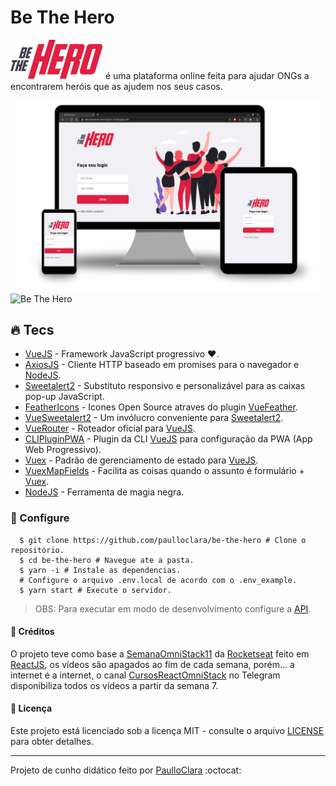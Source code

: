 # Be The Hero

[![Be The Hero][logo]](https://web-bethehero-omnistack11.herokuapp.com) é uma plataforma online feita para ajudar ONGs a encontrarem heróis que as ajudem nos seus casos.

![Be The Hero][screens]
![Be The Hero][pwa]

## :fire: Tecs

- [VueJS] - Framework JavaScript progressivo ❤️.
- [AxiosJS] - Cliente HTTP baseado em promises para o navegador e [NodeJS].
- [Sweetalert2] - Substituto responsivo e personalizável para as caixas pop-up JavaScript.
- [FeatherIcons] - Icones Open Source atraves do plugin [VueFeather].
- [VueSweetalert2] - Um invólucro conveniente para [Sweetalert2].
- [VueRouter] - Roteador oficial para [VueJS].
- [CLIPluginPWA] - Plugin da CLI [VueJS] para configuração da PWA (App Web Progressivo).
- [Vuex] - Padrão de gerenciamento de estado para [VueJS].
- [VuexMapFields] - Facilita as coisas quando o assunto é formulário + [Vuex].
- [NodeJS] - Ferramenta de magia negra.

### :wrench: Configure

```shell
  $ git clone https://github.com/paulloclara/be-the-hero # Clone o repositório.
  $ cd be-the-hero # Navegue ate a pasta.
  $ yarn -i # Instale as dependencias.
  # Configure o arquivo .env.local de acordo com o .env_example.
  $ yarn start # Execute o servidor.
```

> OBS: Para executar em modo de desenvolvimento configure a [API].

#### :link: Créditos

O projeto teve como base a [SemanaOmniStack11] da [Rocketseat] feito em
[ReactJS], os vídeos são apagados ao fim de cada semana, porém… a internet é a
internet, o canal [CursosReactOmniStack] no Telegram disponibiliza todos os
vídeos a partir da semana 7.

#### :memo: Licença

Este projeto está licenciado sob a licença MIT - consulte o arquivo [LICENSE] para obter detalhes.

<!-- Imagens -->

[pwa]: .github/pwa.gif "Be The Hero PWA"
[logo]: .github/logo.svg "Be The Hero Logo"
[screens]: .github/screens.svg "Be The Hero Screens"

<!-- Links -->

[paulloclara]: https://github.com/paulloclara
[api]: https://github.com/paulloclara/be-the-hero-api
[vuejs]: https://vuejs.org
[vuex]: https://vuex.vuejs.org
[nodejs]: https://nodejs.org/en
[vuerouter]: https://router.vuejs.org
[feathericons]: https://feathericons.com
[axiosjs]: https://github.com/axios/axios
[sweetalert2]: https://sweetalert2.github.io
[vuefeather]: https://fengyuanchen.github.io/vue-feather
[vuesweetalert2]: https://github.com/avil13/vue-sweetalert2
[vuexmapfields]: https://github.com/maoberlehner/vuex-map-fields
[clipluginpwa]: https://github.com/vuejs/vue-cli/tree/dev/packages/@vue/cli-plugin-pwa#readme
[reactjs]: https://pt-br.reactjs.org
[rocketseat]: https://rocketseat.com.br
[semanaomnistack11]: https://github.com/DanielObara/SemanaOmnistack11
[cursosreactomnistack]: https://t.me/reactomnistack
[license]: LICENSE

---

Projeto de cunho didático feito por [PaulloClara] :octocat:
